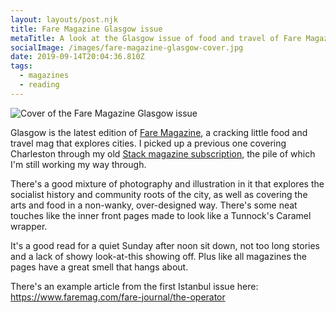 ```yaml
---
layout: layouts/post.njk
title: Fare Magazine Glasgow issue
metaTitle: A look at the Glasgow issue of food and travel of Fare Magazine.
socialImage: /images/fare-magazine-glasgow-cover.jpg
date: 2019-09-14T20:04:36.810Z
tags:
  - magazines
  - reading
---
```

![Cover of the Fare Magazine Glasgow issue](/images/fare-magazine-glasgow-cover.jpg "Cover of the Fare Magazine Glasgow issue")

Glasgow is the latest edition of [Fare Magazine](https://www.faremag.com/), a cracking little food and travel mag that explores cities. I picked up a previous one covering Charleston through my old [Stack magazine subscription](https://www.stackmagazines.com/), the pile of which I'm still working my way through.

There's a good mixture of photography and illustration in it that explores the socialist history and community roots of the city, as well as covering the arts and food in a non-wanky, over-designed way. There's some neat touches like the inner front pages made to look like a Tunnock's Caramel wrapper.

It's a good read for a quiet Sunday after noon sit down, not too long stories and a lack of showy look-at-this showing off. Plus like all magazines the pages have a great smell that hangs about. 

There's an example article from the first Istanbul issue here:  <https://www.faremag.com/fare-journal/the-operator>
